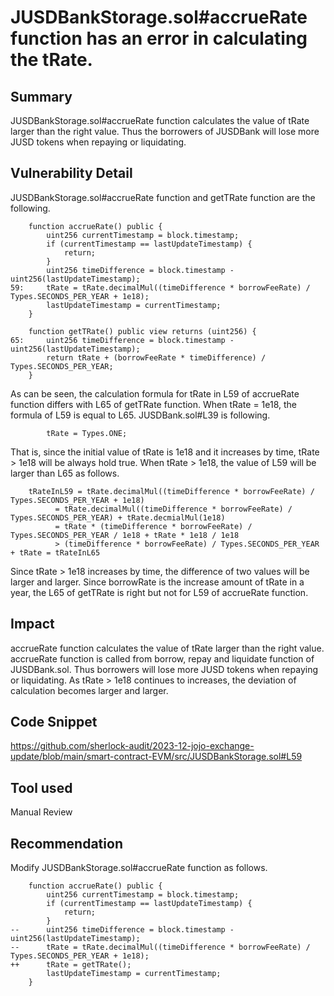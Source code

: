 # JUSDBankStorage.sol#accrueRate function has an error in calculating the tRate.

## Summary
JUSDBankStorage.sol#accrueRate function calculates the value of tRate larger than the right value.
Thus the borrowers of JUSDBank will lose more JUSD tokens when repaying or liquidating.

## Vulnerability Detail
JUSDBankStorage.sol#accrueRate function and getTRate function are the following.
```solidity
    function accrueRate() public {
        uint256 currentTimestamp = block.timestamp;
        if (currentTimestamp == lastUpdateTimestamp) {
            return;
        }
        uint256 timeDifference = block.timestamp - uint256(lastUpdateTimestamp);
59:     tRate = tRate.decimalMul((timeDifference * borrowFeeRate) / Types.SECONDS_PER_YEAR + 1e18);
        lastUpdateTimestamp = currentTimestamp;
    }

    function getTRate() public view returns (uint256) {
65:     uint256 timeDifference = block.timestamp - uint256(lastUpdateTimestamp);
        return tRate + (borrowFeeRate * timeDifference) / Types.SECONDS_PER_YEAR;
    }
```
As can be seen, the calculation formula for tRate in L59 of accrueRate function differs with L65 of getTRate function.
When tRate = 1e18, the formula of L59 is equal to L65.
JUSDBank.sol#L39 is following.
```solidity
        tRate = Types.ONE;
```
That is, since the initial value of tRate is 1e18 and it increases by time, tRate > 1e18 will be always hold true.
When tRate > 1e18, the value of L59 will be larger than L65 as follows.
```solidity
    tRateInL59 = tRate.decimalMul((timeDifference * borrowFeeRate) / Types.SECONDS_PER_YEAR + 1e18)
          = tRate.decimalMul((timeDifference * borrowFeeRate) / Types.SECONDS_PER_YEAR) + tRate.decmialMul(1e18)
          = tRate * (timeDifference * borrowFeeRate) / Types.SECONDS_PER_YEAR / 1e18 + tRate * 1e18 / 1e18
          > (timeDifference * borrowFeeRate) / Types.SECONDS_PER_YEAR + tRate = tRateInL65
```
Since tRate > 1e18 increases by time, the difference of two values will be larger and larger.
Since borrowRate is the increase amount of tRate in a year, the L65 of getTRate is right but not for L59 of accrueRate function.

## Impact
accrueRate function calculates the value of tRate larger than the right value.
accrueRate function is called from borrow, repay and liquidate function of JUSDBank.sol.
Thus borrowers will lose more JUSD tokens when repaying or liquidating.
As tRate > 1e18 continues to increases, the deviation of calculation becomes larger and larger.

## Code Snippet
https://github.com/sherlock-audit/2023-12-jojo-exchange-update/blob/main/smart-contract-EVM/src/JUSDBankStorage.sol#L59

## Tool used
Manual Review

## Recommendation
Modify JUSDBankStorage.sol#accrueRate function as follows.
```solidity
    function accrueRate() public {
        uint256 currentTimestamp = block.timestamp;
        if (currentTimestamp == lastUpdateTimestamp) {
            return;
        }
--      uint256 timeDifference = block.timestamp - uint256(lastUpdateTimestamp);
--      tRate = tRate.decimalMul((timeDifference * borrowFeeRate) / Types.SECONDS_PER_YEAR + 1e18);
++      tRate = getTRate();
        lastUpdateTimestamp = currentTimestamp;
    }
```